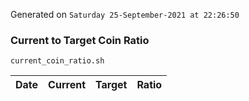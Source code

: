 Generated on `Saturday 25-September-2021 at 22:26:50`

### Current to Target Coin Ratio
`current_coin_ratio.sh`

Date|Current|Target|Ratio
---|---|---|---
